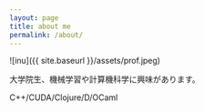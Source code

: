```yaml
---
layout: page
title: about me
permalink: /about/
---
```


![inu]({{ site.baseurl }}/assets/prof.jpeg)

大学院生、機械学習や計算機科学に興味があります。

C++/CUDA/Clojure/D/OCaml
